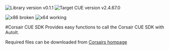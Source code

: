 ![Library version v0.1.1](https://img.shields.io/badge/Library%20version-0.1.1-yellow.svg?style=flat-square)
![Target CUE version v2.4.67.0](https://img.shields.io/badge/Target%20CUE%20version-2.4.67.0-green.svg?style=flat-square)

![x86 broken](https://img.shields.io/badge/x86-broken-red.svg?style=flat-square) ![x64 working](https://img.shields.io/badge/x64-working-green.svg?style=flat-square)

#Corsair CUE SDK
Provides easy functions to call the Corsair CUE SDK with AutoIt.

Required files can be downloaded from 
[Corsairs hompage](//www.corsair.com/en-eu/downloads)
